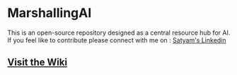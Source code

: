 # MarshallingAI
This is an open-source repository designed as a central resource hub for AI. 
If you feel like to contribute please connect with me on : [Satyam's Linkedin](https://www.linkedin.com/in/satyam-sm)
## [Visit the Wiki](https://github.com/05satyam/MarshallingAI/wiki)

